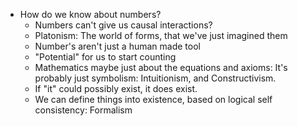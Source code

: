 - How do we know about numbers?
	- Numbers can't give us causal interactions?
	- Platonism: The world of forms, that we've just imagined them
	- Number's aren't just a human made tool
	- "Potential" for us to start counting
	- Mathematics maybe just about the equations and axioms: It's probably just symbolism: Intuitionism, and Constructivism. 
	- If "it" could possibly exist, it does exist. 
	- We can define things into existence, based on logical self consistency: Formalism